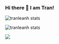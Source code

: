 ### Hi there 👋 I am Tran!
<!--
**tranleanh/tranleanh** is a ✨ _special_ ✨ repository because its `README.md` (this file) appears on your GitHub profile.

Here are some ideas to get you started:

- 🔭 I’m currently working on ...
- 🌱 I’m currently learning ...
- 👯 I’m looking to collaborate on ...
- 🤔 I’m looking for help with ...
- 💬 Ask me about ...
- 📫 How to reach me: ...
- 😄 Pronouns: ...
- ⚡ Fun fact: ...
-->

![tranleanh stats](https://github-readme-stats.vercel.app/api?username=tranleanh&show_icons=false&theme=radical&count_private=true)

![tranleanh stats](https://github-readme-stats.vercel.app/api/top-langs/?username=tranleanh&show_icons=true&theme=radical&layout=compact)

![](https://komarev.com/ghpvc/?username=tranleanh&style=plastic)
